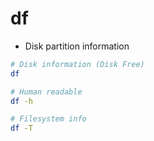 # df

- Disk partition information

```sh
# Disk information (Disk Free)
df

# Human readable
df -h

# Filesystem info
df -T
```
